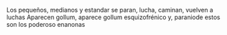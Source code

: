 Los pequeños, medianos y estandar se paran, lucha, caminan, vuelven a luchas 
Aparecen gollum, aparece
 gollum  esquizofrénico y, 
paraniode  estos son los poderoso enanonas 
